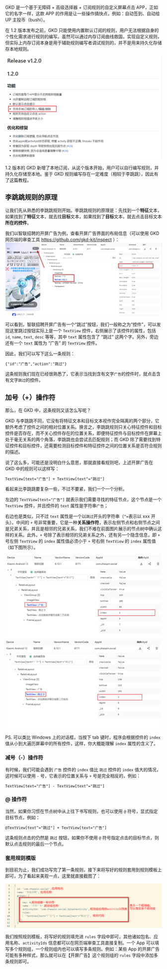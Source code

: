 GKD 是一个基于无障碍 + 高级选择器 + 订阅规则的自定义屏幕点击 APP，正如它的名字一样，这款 APP 的作用是让一些操作搞快点，例如：自动签到、自动给 UP 主投币（bushi）。

在 1.2 版本发布之前，GKD 只能使用内置默认订阅的规则，用户无法根据自身的个性化需求进行规则的编写。虽然可以通过内存订阅曲线救国，实现自定义规则，但实际上内存订阅本身是用于辅助规则编写者调试规则的，并不是用来持久化存储存本地规则。

![](./assets/gkd-v1.2.png)

1.2 版本的 GKD 新增了本地订阅，从这个版本开始，用户可以自行编写规则，并持久化存储至本地。鉴于 GKD 规则编写存在一定难度（相较于李跳跳），因此有了这篇教程。

## 李跳跳规则的原理

让我们先从熟悉的李跳跳规则开始。李跳跳规则的原理是：先找到一个**特征**文本，如果找到了**特征**文本，就去找**目标**文本，如果找到了**目标**文本，就去点击目标文本**所在的控件**。

我们以智联招聘的开屏广告为例，查看开屏广告界面的布局信息（可以使用 GKD 网页端的审查工具 https://github.com/gkd-kit/inspect ）：
![](./assets/zhilianzhaopin-startad.png)

可以看到，智联招聘开屏广告有一个“跳过”按钮，我们一般称之为“控件”，可以发现这里跳过按钮实际上是一个 `TextView` 控件，右侧展示了该控件的属性，包括 `id`, `name`, `text`, `desc` 等等，其中 `text` 属性包含了 “跳过” 这两个字。另外，旁边还有一个 `text` 属性为 “广告” 的 `TextView` 控件。

因此，我们可以写下这么一条规则：

```
{"id":"广告","action":"跳过"}
```

这条规则我们现在已经很熟悉了，它表示当找到含有文字`广告`的控件时，就点击含有文字`跳过`的控件。

## 加号（+）操作符

那么，在 GKD 中，这条规则又该怎么写呢？

GKD 与李跳跳不同，它没有将特征文本和目标文本视作完全隔离的两个部分，它额外考虑了控件之间的相对位置关系。换言之，李跳跳规则只关心特征控件和目标控件是否存在，而不关心控件存在的位置关系，即便特征控件与目标控件在屏幕上处于毫无关系的两个角落，李跳跳也会尝试去匹配规则；而 GKD 除了需要找到特征控件和目标控件，还需要检测目标控件和特征控件之间的位置关系是否符合规则的描述。

说了这么多，可能还是没明白什么意思，那就直接看规则吧，上述开屏广告在 GKD 中的规则可以这样写：

```
TextView[text="广告"] + TextView[text^="跳过"]
```

看起来比李跳跳要复杂一些，不过不要紧，我们一个一个分析。

左边的 `TextView[text="广告"]` 就表示我们需要寻找的特征节点，这个节点是一个 `TextView` 控件，并且控件的 `text` 属性是字符串`广告`；

右边也是类似，只不过 `text` 属性是一个以`跳过`开头的字符串（`^=`表示以 xxx 开头）。中间的 `+` 号非常重要，它是一种**关系操作符**，表示左侧节点和右侧节点之间是兄弟关系，并且是相邻的兄弟关系，我们不难在前面图片展示的节点树中确认这样的关系。此外，`+` 号除了表示相邻的兄弟关系之外，还有另一个隐含信息，即 `+` 号左侧 `TextView` 的 `index` 属性值必须小于 `+` 号右侧 `TextView` 的 `index` 属性值（如下图所示）。

![](./assets/ad-index.png)
![](./assets/skip-index.png)

PS. 可以类比 Windows 上的对话框，当按下 tab 键时，程序会根据控件的 `index` 值从小到大遍历屏幕中的所有控件，这样，你大概能理解 `index` 属性的含义了。

### 减号（-）操作符

有时候，我们可能会遇到 `广告` 控件的 `index` 值比 `跳过` 控件的 `index` 值大的情况，这时候可以使用 `-` 号，它表示的位置关系与 `+` 号是完全相反的，例如：

```
TextView[text="广告"] - TextView[text^="跳过"]
```

### @ 操作符

当然，如果你习惯在节点树中从上往下书写规则，也可以使用 `@` 符号，显式指定目标节点，例如：

```
@TextView[text^="跳过"] + TextView[text="广告"]
```

这条规则点击的仍然是 `跳过` 按钮，如果你不使用 `@` 符号指定点击的目标节点，则默认点击规则的最后一个节点。

### 套用规则模版

到目前为止，我们成功写完了第一条规则，接下来将写好的规则套用到规则模板上即可，为了看起来美观一点，这里就直接截图了：

![](./assets/rule-code-example.png)

我们按照规则模板，将写好的规则填充进 `rules` 字段中即可，其他诸如包名、应用名称、`activityIds` 信息都可以在网页端审查工具直接复制。一个 App 可以填写多个规则组，一个规则组内也可以填写多条规则。例如：某些 App 的开屏广告可能有多种样式，那么就可以在【开屏广告】这个规则组的 `rules` 字段中添加多条规则即可。
